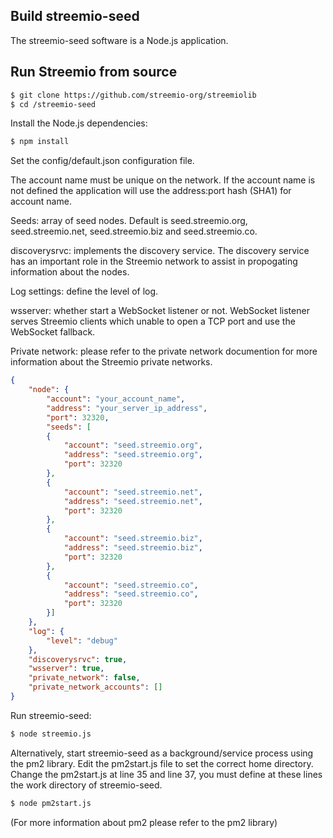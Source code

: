 Build streemio-seed
-------------------

The streemio-seed software is a Node.js application. 


Run Streemio from source 
------------------------

```bash
$ git clone https://github.com/streemio-org/streemiolib
$ cd /streemio-seed
```

Install the Node.js dependencies:  

```bash
$ npm install
```


Set the config/default.json configuration file.

The account name must be unique on the network. If the account name is not defined the application will use the address:port hash (SHA1) for account name.

Seeds: array of seed nodes. Default is seed.streemio.org, seed.streemio.net, seed.streemio.biz and seed.streemio.co.

discoverysrvc: implements the discovery service. The discovery service has an important role in the Streemio network to assist in propogating information about the nodes.

Log settings: define the level of log.

wsserver: whether start a WebSocket listener or not. WebSocket listener serves Streemio clients which unable to open a TCP port and use the WebSocket fallback.

Private network: please refer to the private network documention for more information about the Streemio private networks.

```json
{
    "node": {
        "account": "your_account_name",
        "address": "your_server_ip_address",
        "port": 32320,
        "seeds": [
		{
            "account": "seed.streemio.org",
            "address": "seed.streemio.org",
            "port": 32320
        },
		{
            "account": "seed.streemio.net",
            "address": "seed.streemio.net",
            "port": 32320
        },            
        {
            "account": "seed.streemio.biz",
            "address": "seed.streemio.biz",
            "port": 32320
        },
		{
            "account": "seed.streemio.co",
            "address": "seed.streemio.co",
            "port": 32320
        }]
    },
    "log": {
        "level": "debug"
    },
    "discoverysrvc": true,
    "wsserver": true,
    "private_network": false,
    "private_network_accounts": []
}
```

Run streemio-seed:  
```bash
$ node streemio.js
```


Alternatively, start streemio-seed as a background/service process using the pm2 library.
Edit the pm2start.js file to set the correct home directory. Change the pm2start.js at line 35 and line 37, you must define at these lines the work directory of streemio-seed.
```bash
$ node pm2start.js
```
(For more information about pm2 please refer to the pm2 library)

